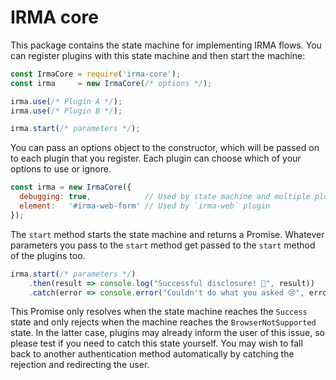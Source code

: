 # IRMA core

This package contains the state machine for implementing IRMA flows. You can
register plugins with this state machine and then start the machine:

```javascript
const IrmaCore = require('irma-core');
const irma     = new IrmaCore(/* options */);

irma.use(/* Plugin A */);
irma.use(/* Plugin B */);

irma.start(/* parameters */);
```

You can pass an options object to the constructor, which will be passed on to
each plugin that you register. Each plugin can choose which of your options to
use or ignore.

```javascript
const irma = new IrmaCore({
  debugging: true,            // Used by state machine and multiple plugins
  element:   '#irma-web-form' // Used by `irma-web` plugin
});
```

The `start` method starts the state machine and returns a Promise. Whatever
parameters you pass to the `start` method get passed to the `start` method of the
plugins too.

```javascript
irma.start(/* parameters */)
    .then(result => console.log("Successful disclosure! 🎉", result))
    .catch(error => console.error("Couldn't do what you asked 😢", error));
```

This Promise only resolves when the state machine reaches the `Success` state
and only rejects when the machine reaches the `BrowserNotSupported` state. In
the latter case, plugins may already inform the user of this issue, so please
test if you need to catch this state yourself. You may wish to fall back to
another authentication method automatically by catching the rejection and
redirecting the user.
